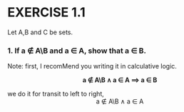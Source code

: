 # EXERCISE 1.1
Let A,B and C be sets.
###  1.  If a ∉ A\B and a ∈ A, show that a ∈ B.
Note: first, I recomMend you writing it in calculative logic.
<div align="center">
  
**a ∉ A\B ∧ a ∈ A ⟹ a ∈ B**<br>
</div>
we do it for transit to left to right,

<div align="center">
a ∉ A\B ∧ a ∈ A

</div>
